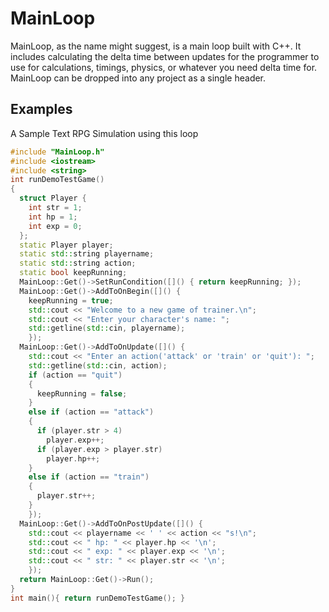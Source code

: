 # MainLoop

MainLoop, as the name might suggest, is a main loop built with C++. It includes calculating the delta time between updates for the programmer to use for calculations, timings, physics, or whatever you need delta time for. MainLoop can be dropped into any project as a single header.

## Examples

A Sample Text RPG Simulation using this loop

```cpp
#include "MainLoop.h"
#include <iostream>
#include <string>
int runDemoTestGame()
{
  struct Player {
    int str = 1;
    int hp = 1;
    int exp = 0;
  };
  static Player player;
  static std::string playername;
  static std::string action;
  static bool keepRunning;
  MainLoop::Get()->SetRunCondition([]() { return keepRunning; });
  MainLoop::Get()->AddToOnBegin([]() {
    keepRunning = true;
    std::cout << "Welcome to a new game of trainer.\n";
    std::cout << "Enter your character's name: ";
    std::getline(std::cin, playername);
    });
  MainLoop::Get()->AddToOnUpdate([]() {
    std::cout << "Enter an action('attack' or 'train' or 'quit'): ";
    std::getline(std::cin, action);
    if (action == "quit")
    {
      keepRunning = false;
    }
    else if (action == "attack")
    {
      if (player.str > 4)
        player.exp++;
      if (player.exp > player.str)
        player.hp++;
    }
    else if (action == "train")
    {
      player.str++;
    }
    });
  MainLoop::Get()->AddToOnPostUpdate([]() {
    std::cout << playername << ' ' << action << "s!\n";
    std::cout << " hp: " << player.hp << '\n';
    std::cout << " exp: " << player.exp << '\n';
    std::cout << " str: " << player.str << '\n';
    });
  return MainLoop::Get()->Run();
}
int main(){ return runDemoTestGame(); }
```
